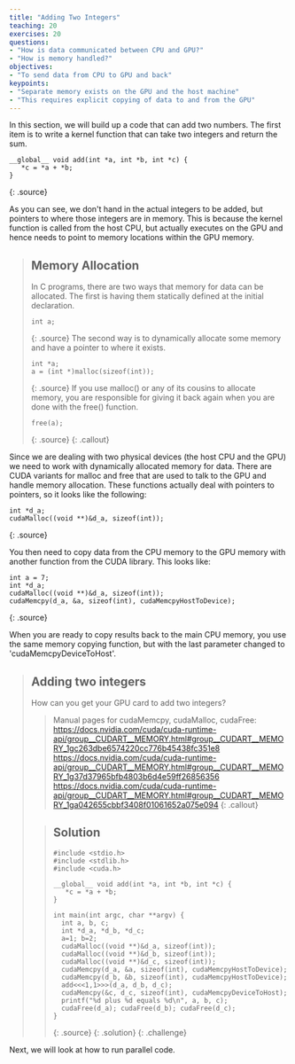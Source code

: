 ```yaml
---
title: "Adding Two Integers"
teaching: 20
exercises: 20
questions:
- "How is data communicated between CPU and GPU?"
- "How is memory handled?"
objectives:
- "To send data from CPU to GPU and back"
keypoints:
- "Separate memory exists on the GPU and the host machine"
- "This requires explicit copying of data to and from the GPU"
---
```


In this section, we will build up a code that can add two numbers. The first item is to write a kernel function that can take two integers and return the sum.

~~~
__global__ void add(int *a, int *b, int *c) {
   *c = *a + *b;
}
~~~
{: .source}

As you can see, we don't hand in the actual integers to be added, but pointers to where those integers are in memory. This is because the kernel function is called from the host CPU, but actually executes on the GPU and hence needs to point to memory locations within the GPU memory.

> ## Memory Allocation
> In C programs, there are two ways that memory for data can be allocated. The first is having them statically defined at the initial declaration.
> ~~~
> int a;
> ~~~
> {: .source}
> The second way is to dynamically allocate some memory and have a pointer to where it exists.
> ~~~
> int *a;
> a = (int *)malloc(sizeof(int));
> ~~~
> {: .source}
> If you use malloc() or any of its cousins to allocate memory, you are responsible for giving it back again when you are done with the free() function.
> ~~~
> free(a);
> ~~~
> {: .source}
{: .callout}

Since we are dealing with two physical devices (the host CPU and the GPU) we need to work with dynamically allocated memory for data. There are CUDA variants for malloc and free that are used to talk to the GPU and handle memory allocation. These functions actually deal with pointers to pointers, so it looks like the following:

~~~
int *d_a;
cudaMalloc((void **)&d_a, sizeof(int));
~~~
{: .source}

You then need to copy data from the CPU memory to the GPU memory with another function from the CUDA library. This looks like:

~~~
int a = 7;
int *d_a;
cudaMalloc((void **)&d_a, sizeof(int));
cudaMemcpy(d_a, &a, sizeof(int), cudaMemcpyHostToDevice);
~~~
{: .source}

When you are ready to copy results back to the main CPU memory, you use the same memory copying function, but with the last parameter changed to 'cudaMemcpyDeviceToHost'. 

> ## Adding two integers
> How can you get your GPU card to add two integers?
>
> > Manual pages for cudaMemcpy, cudaMalloc, cudaFree:
> >  https://docs.nvidia.com/cuda/cuda-runtime-api/group__CUDART__MEMORY.html#group__CUDART__MEMORY_1gc263dbe6574220cc776b45438fc351e8
>  > https://docs.nvidia.com/cuda/cuda-runtime-api/group__CUDART__MEMORY.html#group__CUDART__MEMORY_1g37d37965bfb4803b6d4e59ff26856356
>  >https://docs.nvidia.com/cuda/cuda-runtime-api/group__CUDART__MEMORY.html#group__CUDART__MEMORY_1ga042655cbbf3408f01061652a075e094
> {: .callout}
>
> > ## Solution
> > ~~~
> > #include <stdio.h>
> > #include <stdlib.h>
> > #include <cuda.h>
> > 
> > __global__ void add(int *a, int *b, int *c) {
> >    *c = *a + *b;
> > }
> > 
> > int main(int argc, char **argv) {
> >   int a, b, c;
> >   int *d_a, *d_b, *d_c;
> >   a=1; b=2;
> >   cudaMalloc((void **)&d_a, sizeof(int));
> >   cudaMalloc((void **)&d_b, sizeof(int));
> >   cudaMalloc((void **)&d_c, sizeof(int));
> >   cudaMemcpy(d_a, &a, sizeof(int), cudaMemcpyHostToDevice);
> >   cudaMemcpy(d_b, &b, sizeof(int), cudaMemcpyHostToDevice);
> >   add<<<1,1>>>(d_a, d_b, d_c);
> >   cudaMemcpy(&c, d_c, sizeof(int), cudaMemcpyDeviceToHost);
> >   printf("%d plus %d equals %d\n", a, b, c);
> >   cudaFree(d_a); cudaFree(d_b); cudaFree(d_c);
> > }
> > ~~~
> > {: .source}
> {: .solution}
{: .challenge}

Next, we will look at how to run parallel code.
